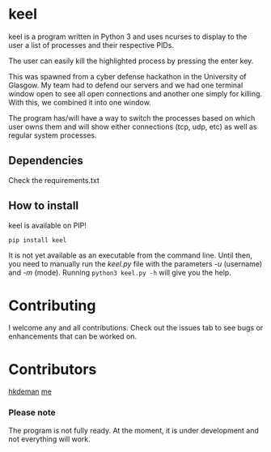 # keel

keel is a program written in Python 3 and uses ncurses to display to the user a list of
processes and their respective PIDs.

The user can easily kill the highlighted process by pressing the enter key.

This was spawned from a cyber defense hackathon in the University of Glasgow. My team
had to defend our servers and we had one terminal window open to see all open connections
and another one simply for killing. With this, we combined it into one window.

The program has/will have a way to switch the processes based on which user owns them
and will show either connections (tcp, udp, etc) as well as regular system processes.


## Dependencies
Check the requirements.txt

## How to install
keel is available on PIP! 
```bash
pip install keel
```
It is not yet available as an executable from the command line. Until then, you need to manually run the *keel.py* file with the parameters *-u* (username) and *-m* (mode). Running ```python3 keel.py -h``` will give you the help.

# Contributing
I welcome any and all contributions. Check out the issues tab to see bugs or enhancements that can be worked on.

# Contributors
[hkdeman](https://github.com/hkdeman)
[me](https://github.com/modelorona)

### Please note
The program is not fully ready. At the moment, it is under development and not everything
will work.
